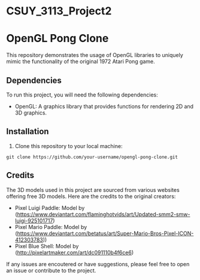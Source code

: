 # CSUY_3113_Project2

# OpenGL Pong Clone

This repository demonstrates the usage of OpenGL libraries to uniquely mimic the functionality of the original 1972 Atari Pong game.

## Dependencies

To run this project, you will need the following dependencies:

- OpenGL: A graphics library that provides functions for rendering 2D and 3D graphics.

## Installation

1. Clone this repository to your local machine:

```
git clone https://github.com/your-username/opengl-pong-clone.git
```

## Credits

The 3D models used in this project are sourced from various websites offering free 3D models. Here are the credits to the original creators:

- Pixel Luigi Paddle: Model by (https://www.deviantart.com/flaminghotvids/art/Updated-smm2-smw-luigi-925101717)
- Pixel Mario Paddle: Model by (https://www.deviantart.com/betatus/art/Super-Mario-Bros-Pixel-ICON-412303783))
- Pixel Blue Shell: Model by (http://pixelartmaker.com/art/dc091110b4f6ce6)


If any issues are encoutered or have suggestions, please feel free to open an issue or contribute to the project.
